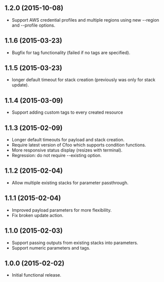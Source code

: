 ## 1.2.0 (2015-10-08)
- Support AWS credential profiles and multiple regions using new --region and
  --profile options.

## 1.1.6 (2015-03-23)

- Bugfix for tag functionality (failed if no tags are specified).

## 1.1.5 (2015-03-23)

- longer default timeout for stack creation (previously was only for stack update).

## 1.1.4 (2015-03-09)

- Support adding custom tags to every created resource

## 1.1.3 (2015-02-09)

- Longer default timeouts for payload and stack creation.
- Require latest version of Cfoo which supports condition functions.
- More responsive status display (resizes with terminal).
- Regression: do not require --existing option.

## 1.1.2 (2015-02-04)

- Allow multiple existing stacks for parameter passthrough.

## 1.1.1 (2015-02-04)

- Improved payload parameters for more flexibility.
- Fix broken update action.

## 1.1.0 (2015-02-03)

- Support passing outputs from existing stacks into parameters.
- Support numeric parameters and tags.

## 1.0.0 (2015-02-02)

- Initial functional release.
